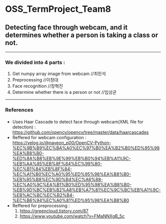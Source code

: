 # OSS_TermProject_Team8
## Detecting face through webcam, and it determines whether a person is taking a class or not.
***
### We divided into 4 parts :
1. Get numpy array image from webcam  //최민석   
2. Preprocessing //이정대   
3. Face recognition  //장혁진   
4. Determine whether there is a person or not  //임상균 

***
### References
#### 
- Uses Haar Cascade to detect face through webcam(XML file for detection) :   
https://github.com/opencv/opencv/tree/master/data/haarcascades 
- Reffered for webcam configuration :   
https://velog.io/@nayeon_p00/OpenCV-Python-%EC%9B%B9%EC%BA%A0%EC%97%B0%EA%B2%B0%ED%95%98%EA%B8%B0-%ED%8A%B8%EB%9E%99%EB%B0%94%EB%A1%9C-%EB%AA%85%EB%8F%84%EC%99%80-%EC%B1%84%EB%8F%84-%EC%A1%B0%EC%A0%95%ED%95%98%EA%B8%B0-%EB%85%B8%EC%9D%B4%EC%A6%88-%EC%A0%9C%EA%B1%B0%ED%95%98%EA%B8%B0-%EB%9D%BC%EB%B2%A8%EB%A7%81%EC%9C%BC%EB%A1%9C-%EB%AC%BC%EC%B2%B4-%EC%B6%94%EC%A0%81%ED%95%98%EA%B8%B0
- Reffered for preprocessing :
  1. https://greencloud.tistory.com/87
  2. https://www.youtube.com/watch?v=FMaNNXgB_5c
